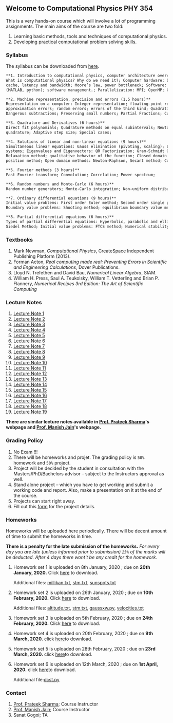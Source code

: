 ## Welcome to Computational Physics PHY 354

This is a very hands-on course which will involve a lot of programming assignments. The main aims of the course are two fold:
1. Learning basic methods, tools and techniques of computational physics.
2. Developing practical computational problem solving skills.

### Syllabus

The syllabus can be downloaded from [here](https://github.com/iiscphy354/computational-physics/blob/master/Course_syllabus.pdf).

```markdown
**1. Introduction to computational physics, computer architecture overview, tools of computational physics (3 hours)**
What is computational physics? Why do we need it?; Computer hardware: basic computer architecture, hierarchical memory,
cache, latency and bandwidth; Moore’s law, power bottleneck; Software: compiled (Fortran, C) vs. interpreted languages
(MATLAB, python); software management.; Parallelization: MPI; OpenMP; CUDA.

**2. Machine representation, precision and errors (1.5 hours)**
Representation on a computer: Integer representation; floating-point representation; Machine precision; Errors: round-off;
approximation errors; random errors; errors of the third kind; Quadratic equations; Power series; Delicate numerical expressions; 
Dangerous subtractions; Preserving small numbers; Partial Fractions; Cubic equations; Sketching functions;

**3. Quadrature and Derivatives (6 hours)**
Direct fit polynomials; Quadrature methods on equal subintervals; Newton-Cotes formula; Romberg Extrapolation; Gaussian 
quadrature; Adaptive step size; Special cases;

**4. Solutions of linear and non-linear equations (9 hours)**
Simultaneous linear equations: Gauss elimination (pivoting, scaling); LU factorization; Calculating inverse; Tri-diagonal 
systems; Eigenvalues and Eigenvectors: QR Factorization; Gram-Schmidt Orthogonalization; Real roots of single variable function; 
Relaxation method; qualitative behavior of the function; Closed domain methods (bracketing): Bisection; False
position method; Open domain methods: Newton-Raphson, Secant method; Complications; Roots of polynomials; Roots of non-linear equations;

**5. Fourier methods (3 hours)**
Fast Fourier transform; Convolution; Correlation; Power spectrum;

**6. Random numbers and Monte-Carlo (6 hours)**
Random number generators; Monte-Carlo integration; Non-uniform distribution; Random Walk; Metropolis algorithm;

**7. Ordinary differential equations (9 hours)**
Initial value problems: First order Euler method; Second order single point methods; RungeKutta methods; Multipoint methods; 
Boundary value problems: Shooting method; equilibrium boundary value method;

**8. Partial differential equations (6 hours)**
Types of partial differential equations: Hyperbolic, parabolic and elliptic; Boundary value problems: Overrelaxation; Gauss-
Siedel Method; Initial value problems: FTCS method; Numerical stability; Implicit and Crank-Nicolson methods; Spectral methods;
```

### Textbooks
1. Mark Newman, *Computational Physics*, CreateSpace Independent Publishing Platform
(2013).
2. Forman Acton, *Real computing made real: Preventing Errors in Scientific and Engineering Calculations*, Dover Publications.
3. Lloyd N. Trefethen and David Bau, *Numerical Linear Algebra*, SIAM.
4. William H. Press, Saul A. Teukolsky, William T. Vetterling and Brian P. Flannery,
*Numerical Recipes 3rd Edition: The Art of Scientific Computing*

### Lecture Notes

1.  [Lecture Note 1](https://github.com/iiscphy354/computational-physics/blob/master/lec1.pdf)
2.  [Lecture Note 2](https://github.com/iiscphy354/computational-physics/blob/master/Lec2.pdf)
3.  [Lecture Note 3](https://github.com/iiscphy354/computational-physics/blob/master/Lec3.pdf)
4.  [Lecture Note 4](https://github.com/iiscphy354/computational-physics/blob/master/Lec4.pdf)
5.  [Lecture Note 5](https://github.com/iiscphy354/computational-physics/blob/master/Lec5.pdf)
6.  [Lecture Note 6](https://github.com/iiscphy354/computational-physics/blob/master/Lec6.pdf)
7.  [Lecture Note 7](https://github.com/iiscphy354/computational-physics/blob/master/Lec7.pdf)
8.  [Lecture Note 8](https://github.com/iiscphy354/computational-physics/blob/master/Lec8.pdf)
9.  [Lecture Note 9](https://github.com/iiscphy354/computational-physics/blob/master/Lec_deriv.pdf)
10. [Lecture Note 10](https://github.com/iiscphy354/computational-physics/blob/master/Lec10_ps.pdf)
11. [Lecture Note 11](https://github.com/iiscphy354/computational-physics/blob/master/Lec11_ps.pdf)
12. [Lecture Note 12](https://github.com/iiscphy354/computational-physics/blob/master/Lec16_ps.pdf)
13. [Lecture Note 13](https://github.com/iiscphy354/computational-physics/blob/master/Lec17_ps.pdf)
14. [Lecture Note 14](https://github.com/iiscphy354/computational-physics/blob/master/Lec18_ps.pdf)
15. [Lecture Note 15](https://github.com/iiscphy354/computational-physics/blob/master/Lec19_ps.pdf)
16. [Lecture Note 16](https://github.com/iiscphy354/computational-physics/blob/master/Lec19.5_ps.pdf)
17. [Lecture Note 17](https://github.com/iiscphy354/computational-physics/blob/master/Lec20_ps.pdf)
17. [Lecture Note 18](https://github.com/iiscphy354/computational-physics/blob/master/Lec21_ps.pdf)
17. [Lecture Note 19](https://github.com/iiscphy354/computational-physics/blob/master/Lec22_ps.pdf)

**There are similar lecture notes available in [Prof. Prateek Sharma](http://www.physics.iisc.ernet.in/~prateek/numerical_analysis/)'s webpage and [Prof. Manish Jain](http://www.physics.iisc.ernet.in/~mjain/pages/teaching.html)'s webpage.**

### Grading Policy
1. No Exam !!!
2. There will be homeworks and projet. The grading policy is `50%` homework and `50%` project.
3. Project will be decided by the student in consultation with the Masters/PhD/Bachelors advisor 
– subject to the Instructors approval as well.
4. Stand alone project – which you have to get working and submit a working code and report. 
Also, make a presentation on it at the end of the course.
5. Projects can start right away.
6. Fill out this [form](https://docs.google.com/forms/d/e/1FAIpQLSctryH59M0CnUrANmlk7TtrTKaTQHK3JcTsYEoeGV1Qh6iiIg/viewform?usp=sf_link) for the project details.

### Homeworks
Homeworks will be uploaded here periodically. There will be decent amount of time to submit the homeworks in time.

**There is a penalty for the late submission of the homeworks.** 
*For every day you are late (unless informed prior to submission) `25%` of the marks will be deducted. After 4 days there wont't be any credit for the homework.*

1. Homework set 1 is uploaded on 8th January, 2020 ; due on **20th January, 2020.**
   Click [here](https://github.com/iiscphy354/computational-physics/blob/master/HW1.pdf) to download.
   
   Additional files: [millikan.txt](https://raw.githubusercontent.com/iiscphy354/computational-physics/master/millikan.txt), 
   [stm.txt](https://raw.githubusercontent.com/iiscphy354/computational-physics/master/stm.txt), 
   [sunspots.txt](https://raw.githubusercontent.com/iiscphy354/computational-physics/master/sunspots.txt)

2. Homework set 2 is uploaded on 26th January, 2020 ; due on **10th February, 2020.**
   Click [here](https://github.com/iiscphy354/computational-physics/blob/master/HW2.pdf) to download.

   Additional files: [altitude.txt](https://github.com/iiscphy354/computational-physics/blob/master/altitude.txt),
   [stm.txt](https://github.com/iiscphy354/computational-physics/blob/master/stm.txt), 
   [gaussxw.py](https://github.com/iiscphy354/computational-physics/blob/master/gaussxw.py),
   [velocities.txt](https://github.com/iiscphy354/computational-physics/blob/master/velocities.txt)
  
3. Homework set 3 is uploaded on 5th February, 2020 ; due on **24th February, 2020.**
   Click [here](https://github.com/iiscphy354/computational-physics/blob/master/HW3.pdf) to download.
  
4. Homework set 4 is uploaded on 20th February, 2020 ; due on **9th March, 2020.**
   click [here](https://github.com/iiscphy354/computational-physics/blob/master/HW4.zip)to download.

5. Homework set 5 is uploaded on 28th February, 2020 ; due on **23rd March, 2020.**
   click [here](https://github.com/iiscphy354/computational-physics/blob/master/HW5.pdf)to download.

6. Homework set 6 is uploaded on 12th March, 2020 ; due on **1st April, 2020.**
   click [here](https://github.com/iiscphy354/computational-physics/blob/master/HW6.pdf)to download.
   
   Additional file:[dcst.py](https://github.com/iiscphy354/computational-physics/blob/master/dcst.py)
   



### Contact
1. [Prof. Prateek Sharma](http://www.physics.iisc.ernet.in/~prateek/); 
   Course Instructor
2. [Prof. Manish Jain](http://www.physics.iisc.ernet.in/~mjain/); 
   Course Instructor
3. Sanat Gogoi; 
   TA


